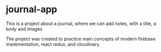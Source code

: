 # journal-app
This is a project about a journal, where we can add notes, with a title, a body and images

The project was created to practice main concepts of modern firebase implementation, react redux, and cloudinary. 
